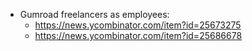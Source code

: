 

* Gumroad freelancers as employees: 
  - https://news.ycombinator.com/item?id=25673275
  - https://news.ycombinator.com/item?id=25686678
